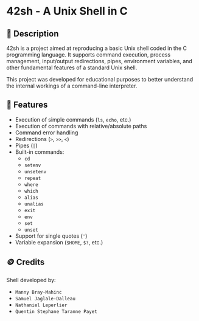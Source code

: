 # 42sh - A Unix Shell in C

## 📖 Description

42sh is a project aimed at reproducing a basic Unix shell coded in the C programming language. It supports command execution, process management, input/output redirections, pipes, environment variables, and other fundamental features of a standard Unix shell.

This project was developed for educational purposes to better understand the internal workings of a command-line interpreter.

## 🚀 Features

- Execution of simple commands (`ls`, `echo`, etc.)
- Execution of commands with relative/absolute paths
- Command error handling
- Redirections (`>`, `>>`, `<`)
- Pipes (`|`)
- Built-in commands:
  - `cd`
  - `setenv`
  - `unsetenv`
  - `repeat`
  - `where`
  - `which`
  - `alias`
  - `unalias`
  - `exit`
  - `env`
  - `set`
  - `unset`
- Support for single quotes (`'`)
- Variable expansion (`$HOME`, `$?`, etc.)

## 🪙 Credits

Shell developed by:

- `Manny Bray-Mahinc`
- `Samuel Jaglale-Dalleau`
- `Nathaniel Leperlier`
- `Quentin Stephane Taranne Payet`
